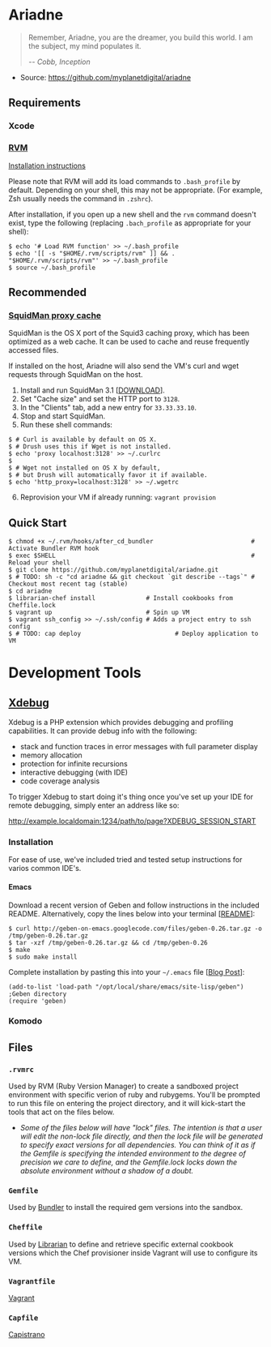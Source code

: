 Ariadne
=======

> Remember, Ariadne, you are the dreamer, you build this world. I am the
> subject, my mind populates it.
>
> *-- Cobb, Inception*

 * Source: https://github.com/myplanetdigital/ariadne

Requirements
------------

### Xcode

### [RVM][about-rvm]

[Installation instructions][install-rvm]

Please note that RVM will add its load commands to `.bash_profile` by
default. Depending on your shell, this may not be appropriate. (For
example, Zsh usually needs the command in `.zshrc`).

After installation, if you open up a new shell and the `rvm` command
doesn't exist, type the following (replacing `.bach_profile` as
appropriate for your shell):

    $ echo '# Load RVM function' >> ~/.bash_profile
    $ echo '[[ -s "$HOME/.rvm/scripts/rvm" ]] && . "$HOME/.rvm/scripts/rvm"' >> ~/.bash_profile
    $ source ~/.bash_profile

Recommended
-----------

### [SquidMan proxy cache][about-squidman]

SquidMan is the OS X port of the Squid3 caching proxy, which has been
optimized as a web cache. It can be used to cache and reuse frequently
accessed files.

If installed on the host, Ariadne will also send the VM's curl and wget
requests through SquidMan on the host.

  1. Install and run SquidMan 3.1 [[DOWNLOAD][download-squid]].
  2. Set "Cache size" and set the HTTP port to `3128`.
  3. In the "Clients" tab, add a new entry for `33.33.33.10`.
  4. Stop and start SquidMan.
  5. Run these shell commands:

    $ # Curl is available by default on OS X.
    $ # Drush uses this if Wget is not installed.
    $ echo 'proxy localhost:3128' >> ~/.curlrc
    $
    $ # Wget not installed on OS X by default,
    $ # but Drush will automatically favor it if available.
    $ echo 'http_proxy=localhost:3128' >> ~/.wgetrc

  6. Reprovision your VM if already running: `vagrant provision`

Quick Start
-----------

    $ chmod +x ~/.rvm/hooks/after_cd_bundler                           # Activate Bundler RVM hook
    $ exec $SHELL                                                      # Reload your shell
    $ git clone https://github.com/myplanetdigital/ariadne.git
    $ # TODO: sh -c "cd ariadne && git checkout `git describe --tags`" # Checkout most recent tag (stable)
    $ cd ariadne
    $ librarian-chef install              # Install cookbooks from Cheffile.lock
    $ vagrant up                          # Spin up VM
    $ vagrant ssh_config >> ~/.ssh/config # Adds a project entry to ssh config
    $ # TODO: cap deploy                          # Deploy application to VM

Development Tools
=================

## [Xdebug][about-xdebug]

Xdebug is a PHP extension which provides debugging and profiling
capabilities. It can provide debug info with the following:

 * stack and function traces in error messages with full parameter display
 * memory allocation
 * protection for infinite recursions
 * interactive debugging (with IDE)
 * code coverage analysis

To trigger Xdebug to start doing it's thing once you've set up your IDE
for remote debugging, simply enter an address like so:

   http://example.localdomain:1234/path/to/page?XDEBUG_SESSION_START

### Installation

For ease of use, we've included tried and tested setup instructions for
varios common IDE's.

#### Emacs

Download a recent version of Geben and follow instructions in the
included README. Alternatively, copy the lines below into your terminal
[[README][install-xdebug-emacs1]]:

    $ curl http://geben-on-emacs.googlecode.com/files/geben-0.26.tar.gz -o /tmp/geben-0.26.tar.gz
    $ tar -xzf /tmp/geben-0.26.tar.gz && cd /tmp/geben-0.26
    $ make
    $ sudo make install

Complete installation by pasting this into your `~/.emacs` file
[[Blog Post][install-xdebug-emacs2]]:

    (add-to-list 'load-path "/opt/local/share/emacs/site-lisp/geben") ;Geben directory
    (require 'geben)

### Komodo

Files
-----

### `.rvmrc`

Used by RVM (Ruby Version Manager) to create a sandboxed project
environment with specific verion of ruby and rubygems. You'll be
prompted to run this file on entering the project directory, and it
will kick-start the tools that act on the files below.

 * *Some of the files below will have "lock" files. The intention is that
   a user will edit the non-lock file directly, and then the lock file
   will be generated to specify exact versions for all dependencies. You
   can think of it as if the Gemfile is specifying the intended environment
   to the degree of precision we care to define, and the Gemfile.lock locks
   down the absolute environment without a shadow of a doubt.*

### `Gemfile`

Used by [Bundler][about-bundler] to install the required gem versions
into the sandbox.

### `Cheffile`

Used by [Librarian][about-lib] to define and retrieve specific external
cookbook versions which the Chef provisioner inside Vagrant will use to
configure its VM.

### `Vagrantfile`

[Vagrant][about-vagrant]

### `Capfile`

[Capistrano][about-cap]

   [about-rvm]:      http://beginrescueend.com/
   [about-bundler]:  http://gembundler.com/
   [about-lib]:      https://github.com/applicationsonline/librarian
   [about-vagrant]:  http://vagrantup.com/
   [about-cap]:      https://github.com/capistrano/capistrano/wiki
   [install-rvm]:    http://beginrescueend.com/rvm/install/
   [download-squid]: http://web.me.com/adg/downloads/SquidMan2.5.dmg
   [about-squidman]: http://web.me.com/adg/squidman/
   [about-xdebug]:   http://xdebug.org/
   [install-xdebug-emacs1]: http://code.google.com/p/geben-on-emacs/source/browse/trunk/README
   [install-xdebug-emacs2]: http://puregin.org/debugging-php-with-xdebug-and-emacs-on-mac-os-x
